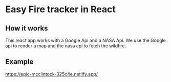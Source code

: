 # Easy Fire tracker in React

## How it works

This react app works with a Google Api and a NASA Api.
We use the Google api to render a map and the nasa api to fetch the wildfire.

## Example

https://epic-mcclintock-325c4e.netlify.app/
